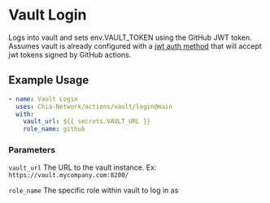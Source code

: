 # Vault Login

Logs into vault and sets env.VAULT_TOKEN using the GitHub JWT token. Assumes vault is already configured with a [jwt auth method](https://www.vaultproject.io/docs/auth/jwt) that will accept jwt tokens signed by GitHub actions.

## Example Usage

```yaml
- name: Vault Login
  uses: Chia-Network/actions/vault/login@main
  with:
    vault_url: ${{ secrets.VAULT_URL }}
    role_name: github
```

### Parameters

`vault_url` The URL to the vault instance. Ex: `https://vault.mycompany.com:8200/`

`role_name` The specific role within vault to log in as
